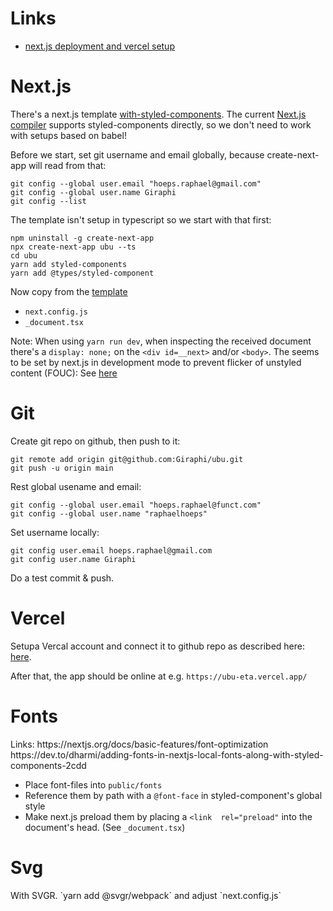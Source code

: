 <h1>Links</h1>

-   <a href="https://nextjs.org/learn/basics/deploying-nextjs-app/setup">next.js deployment and vercel setup</a>

<h1>Next.js</h1>

There's a next.js template <a href="https://github.com/vercel/next.js/tree/canary/examples/with-styled-components">with-styled-components</a>. The current <a href="https://nextjs.org/docs/advanced-features/compiler">Next.js compiler</a> supports styled-components directly, so we don't need to work with setups based on babel!

Before we start, set git username and email globally, because create-next-app will read from that:

```
git config --global user.email "hoeps.raphael@gmail.com"
git config --global user.name Giraphi
git config --list
```

The template isn't setup in typescript so we start with that first:

```
npm uninstall -g create-next-app
npx create-next-app ubu --ts
cd ubu
yarn add styled-components
yarn add @types/styled-component
```

Now copy from the <a href="https://github.com/vercel/next.js/tree/canary/examples/with-styled-components">template</a>

-   `next.config.js`
-   `_document.tsx`

Note: When using `yarn run dev`, when inspecting the received document there's a `display: none;` on the `<div id=__next>` and/or `<body>`. The seems to be set by next.js in development mode to prevent flicker of unstyled content (FOUC): See <a href="https://github.com/vercel/next.js/discussions/16104">here</a>

<h1>Git</h1>
Create git repo on github, then push to it:

```
git remote add origin git@github.com:Giraphi/ubu.git
git push -u origin main
```

Rest global usename and email:

```
git config --global user.email "hoeps.raphael@funct.com"
git config --global user.name "raphaelhoeps"
```

Set username locally:

```
git config user.email hoeps.raphael@gmail.com
git config user.name Giraphi
```

Do a test commit & push.

<h1>Vercel</h1>
Setupa Vercal account and connect it to github repo as described here: <a href="https://nextjs.org/learn/basics/deploying-nextjs-app/deploy">here</a>.

After that, the app should be online at e.g. `https://ubu-eta.vercel.app/`

<h1>Fonts</h1>
Links:
https://nextjs.org/docs/basic-features/font-optimization
https://dev.to/dharmi/adding-fonts-in-nextjs-local-fonts-along-with-styled-components-2cdd

-   Place font-files into `public/fonts`
-   Reference them by path with a `@font-face` in styled-component's global style
-   Make next.js preload them by placing a `<link  rel="preload"` into the document's head. (See `_document.tsx`)

<h1>Svg</h1>
With SVGR. `yarn add @svgr/webpack` and adjust `next.config.js`
